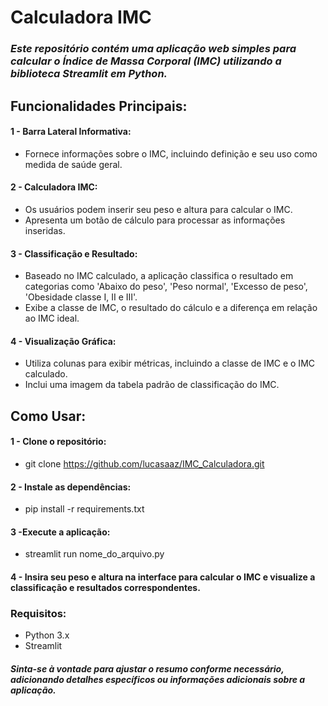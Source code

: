 # Calculadora IMC

### *Este repositório contém uma aplicação web simples para calcular o Índice de Massa Corporal (IMC) utilizando a biblioteca Streamlit em Python.*

## Funcionalidades Principais:
#### 1 - Barra Lateral Informativa:
* Fornece informações sobre o IMC, incluindo definição e seu uso como medida de saúde geral.

#### 2 - Calculadora IMC:
* Os usuários podem inserir seu peso e altura para calcular o IMC.
* Apresenta um botão de cálculo para processar as informações inseridas.

#### 3 - Classificação e Resultado:
* Baseado no IMC calculado, a aplicação classifica o resultado em categorias como 'Abaixo do peso', 'Peso normal', 'Excesso de peso', 'Obesidade classe I, II e III'.
* Exibe a classe de IMC, o resultado do cálculo e a diferença em relação ao IMC ideal.

#### 4 - Visualização Gráfica:
* Utiliza colunas para exibir métricas, incluindo a classe de IMC e o IMC calculado.
* Inclui uma imagem da tabela padrão de classificação do IMC.

## Como Usar:
#### 1 - Clone o repositório:
* git clone https://github.com/lucasaaz/IMC_Calculadora.git

#### 2 - Instale as dependências:
* pip install -r requirements.txt

#### 3 -Execute a aplicação:
* streamlit run nome_do_arquivo.py
  
#### 4 - Insira seu peso e altura na interface para calcular o IMC e visualize a classificação e resultados correspondentes.

### Requisitos:
* Python 3.x
* Streamlit

#### *Sinta-se à vontade para ajustar o resumo conforme necessário, adicionando detalhes específicos ou informações adicionais sobre a aplicação.*
